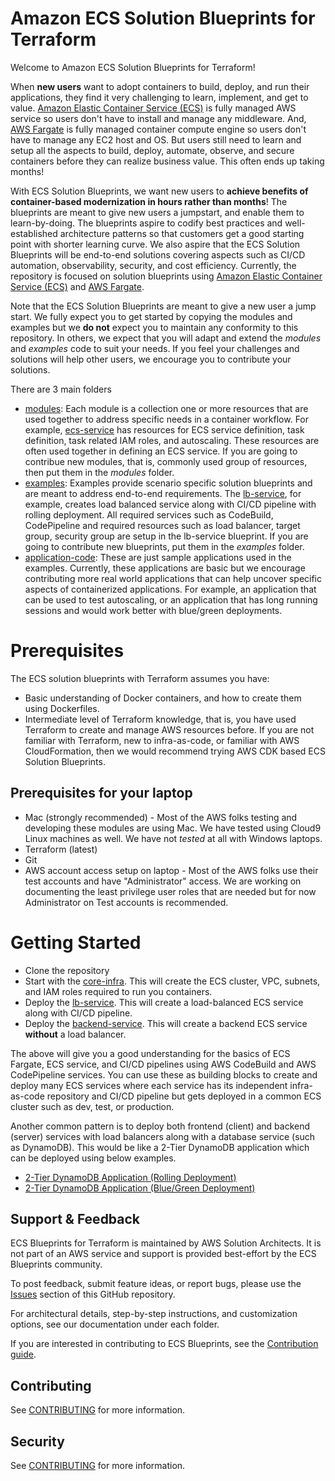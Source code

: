 # Amazon ECS Solution Blueprints for Terraform

Welcome to Amazon ECS Solution Blueprints for Terraform!

When **new users** want to adopt containers to build, deploy, and run their applications, they find it very challenging to learn, implement, and get to value. [Amazon Elastic Container Service (ECS)](https://aws.amazon.com/ecs/) is fully managed AWS service so users don't have to install and manage any middleware. And, [AWS Fargate](https://aws.amazon.com/fargate/) is fully managed container compute engine so users don't have to manage any EC2 host and OS. But users still need to learn and setup all the aspects to build, deploy, automate, observe, and secure containers before they can realize business value. This often ends up taking months!

With ECS Solution Blueprints, we want new users to **achieve benefits of container-based modernization in hours rather than months**! The blueprints are meant to give new users a jumpstart, and enable them to learn-by-doing. The blueprints aspire to codify best practices and well-established architecture patterns so that customers get a good starting point with shorter learning curve. We also aspire that the ECS Solution Blueprints will be end-to-end solutions covering aspects such as CI/CD automation, observability, security, and cost efficiency. Currently, the repository is focused on solution blueprints using [Amazon Elastic Container Service (ECS)](https://aws.amazon.com/ecs/) and [AWS Fargate](https://aws.amazon.com/fargate/).

Note that the ECS Solution Blueprints are meant to give a new user a jump start. We fully expect you to get started by copying the modules and examples but we **do not** expect you to maintain any conformity to this repository. In others, we expect that you will adapt and extend the *modules* and *examples* code to suit your needs. If you feel your challenges and solutions will help other users, we encourage you to contribute your solutions.  

There are 3 main folders 
* [modules](./modules): Each module is a collection one or more resources that are used together to address specific needs in a container workflow. For example, [ecs-service](./modules/ecs-service) has resources for ECS service definition, task definition, task related IAM roles, and autoscaling. These resources are often used together in defining an ECS service. If you are going to contribue new modules, that is, commonly used group of resources, then put them in the *modules* folder. 
* [examples](./examples): Examples provide scenario specific solution blueprints and are meant to address end-to-end requirements. The [lb-service](./examples/lb-service), for example, creates load balanced service along with CI/CD pipeline with rolling deployment. All required services such as CodeBuild, CodePipeline and required resources such as load balancer, target group, security group are setup in the lb-service blueprint. If you are going to contribute new blueprints, put them in the *examples* folder.
* [application-code](./application-code): These are just sample applications used in the examples. Currently, these applications are basic but we encourage contributing more real world applications that can help uncover specific aspects of containerized applications. For example, an application that can be used to test autoscaling, or an application that has long running sessions and would work better with blue/green deployments. 

# Prerequisites
The ECS solution blueprints with Terraform assumes you have:
* Basic understanding of Docker containers, and how to create them using Dockerfiles.
* Intermediate level of Terraform knowledge, that is, you have used Terraform to create and manage AWS resources before. If you are not familiar with Terraform, new to infra-as-code, or familiar with AWS CloudFormation, then we would recommend trying AWS CDK based ECS Solution Blueprints.

## Prerequisites for your laptop
* Mac (strongly recommended) - Most of the AWS folks testing and developing these modules are using Mac. We have tested using Cloud9 Linux machines as well. We have not *tested* at all with Windows laptops. 
* Terraform (latest)
* Git
* AWS account access setup on laptop - Most of the AWS folks use their test accounts and have "Administrator" access. We are working on documenting the least privilege user roles that are needed but for now Administrator on Test accounts is recommended. 

# Getting Started

* Clone the repository 
* Start with the [core-infra](./examples/core-infra/README.md). This will create the ECS cluster, VPC, subnets, and IAM roles required to run you containers.
* Deploy the [lb-service](./example/lb-service/README.md). This will create a load-balanced ECS service along with CI/CD pipeline.
* Deploy the [backend-service](./example/backend-service/README.md). This will create a backend ECS service **without** a load balancer.

The above will give you a good understanding for the basics of ECS Fargate, ECS service, and CI/CD pipelines using AWS CodeBuild and AWS CodePipeline services. You can use these as building blocks to create and deploy many ECS services where each service has its independent infra-as-code repository and CI/CD pipeline but gets deployed in a common ECS cluster such as dev, test, or production.  

Another common pattern is to deploy both frontend (client) and backend (server) services with load balancers along with a database service (such as DynamoDB). This would be like a 2-Tier DynamoDB application which can be deployed using below examples. 
* [2-Tier DynamoDB Application (Rolling Deployment)](./examples/rolling-deployment/README.md)
* [2-Tier DynamoDB Application (Blue/Green Deployment)](./examples/blue-green-deployment/README.md)


## Support & Feedback

ECS Blueprints for Terraform is maintained by AWS Solution Architects. It is not part of an AWS service and support is provided best-effort by the ECS Blueprints community.

To post feedback, submit feature ideas, or report bugs, please use the [Issues](https://github.com/aws-ia/terraform-aws-ecs-blueprints/issues) section of this GitHub repository.

For architectural details, step-by-step instructions, and customization options, see our documentation under each folder.

If you are interested in contributing to ECS Blueprints, see the [Contribution guide](CONTRIBUTING.md).


## Contributing

See [CONTRIBUTING](CONTRIBUTING.md) for more information.


## Security

See [CONTRIBUTING](CONTRIBUTING.md#security-issue-notifications) for more information.
